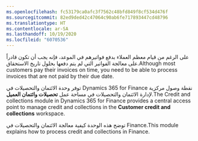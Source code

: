 ```yaml
---
ms.openlocfilehash: fc53179ca0afc3f7562c48bfd849f8cf534d476f
ms.sourcegitcommit: 82ed9ded42c47064c90ab6fe717893447cd48796
ms.translationtype: HT
ms.contentlocale: ar-SA
ms.lasthandoff: 10/19/2020
ms.locfileid: "6070536"
---
```

<span data-ttu-id="c3e3a-101">على الرغم من قيام معظم العملاء بدفع فواتيرهم في الموعد، فإنه يجب أن تكون قادراً على معالجة الفواتير التي لم يتم دفعها بحلول تاريخ الاستحقاق.</span><span class="sxs-lookup"><span data-stu-id="c3e3a-101">Although most customers pay their invoices on time, you need to be able to process invoices that are not paid by their due date.</span></span>

<span data-ttu-id="c3e3a-102">توفر وحدة الائتمان والتحصيلات في Dynamics 365 for Finance نقطة وصول مركزية لإدارة الائتمان والتحصيلات في مساحة عمل **تحصيلات وائتمان العميل**.</span><span class="sxs-lookup"><span data-stu-id="c3e3a-102">The Credit and collections module in  Dynamics 365 for Finance provides a central access point to  manage credit and collections in the **Customer credit and collections** workspace.</span></span>

<span data-ttu-id="c3e3a-103">توضح هذه الوحدة كيفية معالجة الائتمان والتحصيلات في Finance.</span><span class="sxs-lookup"><span data-stu-id="c3e3a-103">This module explains how to process credit and collections in Finance.</span></span> 
